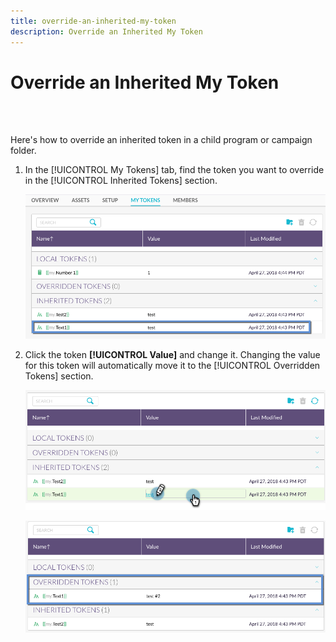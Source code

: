 ```yaml
---
title: override-an-inherited-my-token
description: Override an Inherited My Token
---
```


# Override an Inherited My Token

<br>&nbsp;

Here's how to override an inherited token in a child program or campaign folder.

1. In the [!UICONTROL My Tokens] tab, find the token you want to override in the [!UICONTROL Inherited Tokens] section.

   ![Image One](/help/sky/assets/my-tokens/override-an-inherited-my-token/override-an-inherited-my-token-1.png)

1. Click the token **[!UICONTROL Value]** and change it. Changing the value for this token will automatically move it to the [!UICONTROL Overridden Tokens] section.

   ![Image Two](/help/sky/assets/my-tokens/override-an-inherited-my-token/override-an-inherited-my-token-2.png)

   ![Image Three](/help/sky/assets/my-tokens/override-an-inherited-my-token/override-an-inherited-my-token-3.png)